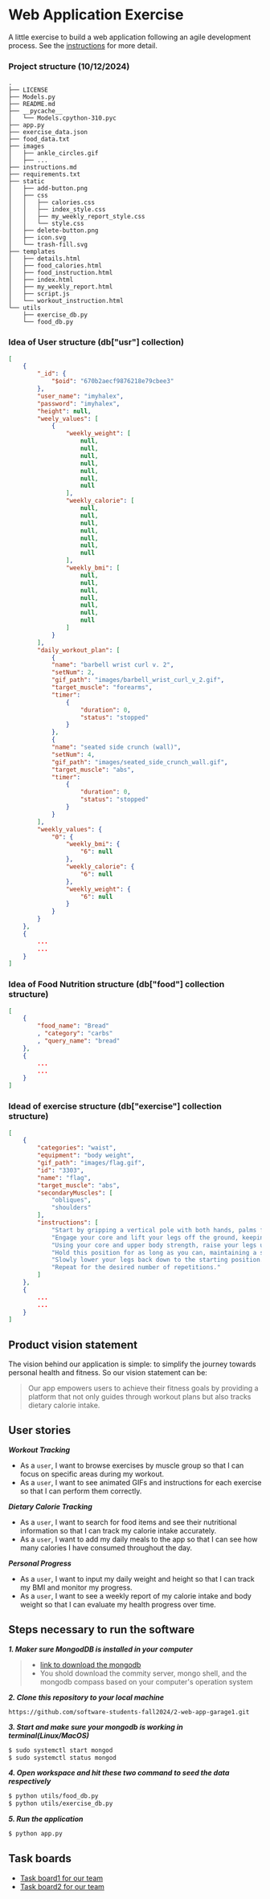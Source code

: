 # Web Application Exercise

A little exercise to build a web application following an agile development process. See the [instructions](instructions.md) for more detail.

### Project structure (10/12/2024)

```text
.
├── LICENSE
├── Models.py
├── README.md
├── __pycache__
│   └── Models.cpython-310.pyc
├── app.py
├── exercise_data.json
├── food_data.txt
├── images
│   ├── ankle_circles.gif
│   ├── ...
├── instructions.md
├── requirements.txt
├── static
│   ├── add-button.png
│   ├── css
│   │   ├── calories.css
│   │   ├── index_style.css
│   │   ├── my_weekly_report_style.css
│   │   └── style.css
│   ├── delete-button.png
│   ├── icon.svg
│   └── trash-fill.svg
├── templates
│   ├── details.html
│   ├── food_calories.html
│   ├── food_instruction.html
│   ├── index.html
│   ├── my_weekly_report.html
│   ├── script.js
│   └── workout_instruction.html
└── utils
    ├── exercise_db.py
    └── food_db.py
```

### Idea of User structure (db["usr"] collection)
```json
[
    {
        "_id": {
            "$oid": "670b2aecf9876218e79cbee3"
        },
        "user_name": "imyhalex",
        "password": "imyhalex",
        "height": null,
        "weely_values": [
            {
                "weekly_weight": [
                    null,
                    null,
                    null,
                    null,
                    null,
                    null,
                    null
                ],
                "weekly_calorie": [
                    null,
                    null,
                    null,
                    null,
                    null,
                    null,
                    null
                ],
                "weekly_bmi": [
                    null,
                    null,
                    null,
                    null,
                    null,
                    null,
                    null
                ]
            }
        ],
        "daily_workout_plan": [
            {
            "name": "barbell wrist curl v. 2",
            "setNum": 2,
            "gif_path": "images/barbell_wrist_curl_v_2.gif",
            "target_muscle": "forearms",
            "timer": 
                {
                    "duration": 0,
                    "status": "stopped"
                }
            },
            {
            "name": "seated side crunch (wall)",
            "setNum": 4,
            "gif_path": "images/seated_side_crunch_wall.gif",
            "target_muscle": "abs",
            "timer": 
                {
                    "duration": 0,
                    "status": "stopped"
                }
            }
        ],
        "weekly_values": {
            "0": {
                "weekly_bmi": {
                    "6": null
                },
                "weekly_calorie": {
                    "6": null
                },
                "weekly_weight": {
                    "6": null
                }
            }
        }
    },
    {
        ...
        ...
    }
]
```
### Idea of Food Nutrition structure (db["food"] collection structure)
```json
[
    {
        "food_name": "Bread"
        , "category": "carbs"
        , "query_name": "bread"
    },
    {
        ...
        ...
    }
]
```
### Idead of exercise structure (db["exercise"] collection structure)
```json
[
    {
        "categories": "waist",
        "equipment": "body weight",
        "gif_path": "images/flag.gif",
        "id": "3303",
        "name": "flag",
        "target_muscle": "abs",
        "secondaryMuscles": [
            "obliques",
            "shoulders"
        ],
        "instructions": [
            "Start by gripping a vertical pole with both hands, palms facing each other, and arms fully extended.",
            "Engage your core and lift your legs off the ground, keeping them straight.",
            "Using your core and upper body strength, raise your legs until they are parallel to the ground.",
            "Hold this position for as long as you can, maintaining a straight body line.",
            "Slowly lower your legs back down to the starting position.",
            "Repeat for the desired number of repetitions."
        ]
    },
    {
        ...
        ...
    }
]
```

## Product vision statement

The vision behind our application is simple: to simplify the journey towards personal health and fitness. So our vision statement can be:

> Our app empowers users to achieve their fitness goals by providing a platform that not only guides through workout plans but also tracks dietary calorie intake.

## User stories

___Workout Tracking___

- As a `user`, I want to browse exercises by muscle group so that I can focus on specific areas during my workout.
- As a `user`, I want to see animated GIFs and instructions for each exercise so that I can perform them correctly.

___Dietary Calorie Tracking___

- As a `user`, I want to search for food items and see their nutritional information so that I can track my calorie intake accurately.
- As a `user`, I want to add my daily meals to the app so that I can see how many calories I have consumed throughout the day.

___Personal Progress___

- As a `user`, I want to input my daily weight and height so that I can track my BMI and monitor my progress.
- As a `user`, I want to see a weekly report of my calorie intake and body weight so that I can evaluate my health progress over time.

## Steps necessary to run the software

___1. Maker sure MongodDB is installed in your computer___
> - [link to download the mongodb](https://www.mongodb.com/try/download/community)
> - You shold download the commity server, mongo shell, and the mongodb compass based on your computer's operation system

___2. Clone this repository to your local machine___
```text
https://github.com/software-students-fall2024/2-web-app-garage1.git
```

___3. Start and make sure your mongodb is working in terminal(Linux/MacOS)___
```bash
$ sudo systemctl start mongod
$ sudo systemctl status mongod
```

___4. Open workspace and hit these two command to seed the data respectively___
```bash
$ python utils/food_db.py
$ python utils/exercise_db.py
```
___5. Run the application___
```bash
$ python app.py
```


## Task boards

- [Task board1 for our team](https://github.com/orgs/software-students-fall2024/projects/6)
- [Task board2 for our team](https://github.com/orgs/software-students-fall2024/projects/21/views/1)
